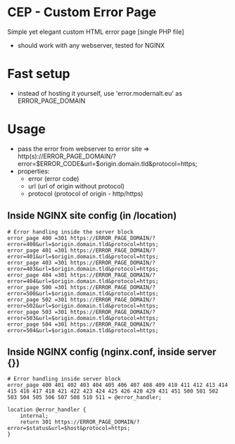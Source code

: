 # CEP - Custom Error Page
Simple yet elegant custom HTML error page [single PHP file]
- should work with any webserver, tested for NGINX

# Fast setup
- instead of hosting it yourself, use 'error.modernalt.eu' as ERROR_PAGE_DOMAIN

# Usage
- pass the error from webserver to error site => http(s)://ERROR_PAGE_DOMAIN/?error=$ERROR_CODE&url=$origin.domain.tld&protocol=https;
- properties:
  - error (error code)
  - url (url of origin without protocol)
  - protocol (protocol of origin - http/https) 

## Inside NGINX site config (in /location)
```
# Error handling inside the server block
error_page 400 =301 https://ERROR_PAGE_DOMAIN/?error=400&url=$origin.domain.tld&protocol=https;
error_page 401 =301 https://ERROR_PAGE_DOMAIN/?error=401&url=$origin.domain.tld&protocol=https;
error_page 403 =301 https://ERROR_PAGE_DOMAIN/?error=403&url=$origin.domain.tld&protocol=https;
error_page 404 =301 https://ERROR_PAGE_DOMAIN/?error=404&url=$origin.domain.tld&protocol=https;
error_page 500 =301 https://ERROR_PAGE_DOMAIN/?error=500&url=$origin.domain.tld&protocol=https;
error_page 502 =301 https://ERROR_PAGE_DOMAIN/?error=502&url=$origin.domain.tld&protocol=https;
error_page 503 =301 https://ERROR_PAGE_DOMAIN/?error=503&url=$origin.domain.tld&protocol=https;
error_page 504 =301 https://ERROR_PAGE_DOMAIN/?error=504&url=$origin.domain.tld&protocol=https;
```

## Inside NGINX config (nginx.conf, inside server {})
```
# Error handling inside server block
error_page 400 401 402 403 404 405 406 407 408 409 410 411 412 413 414 415 416 417 418 421 422 423 424 425 426 428 429 431 451 500 501 502 503 504 505 506 507 508 510 511 = @error_handler;

location @error_handler {
    internal;
    return 301 https://ERROR_PAGE_DOMAIN/?error=$status&url=$host&protocol=https;
}
```
